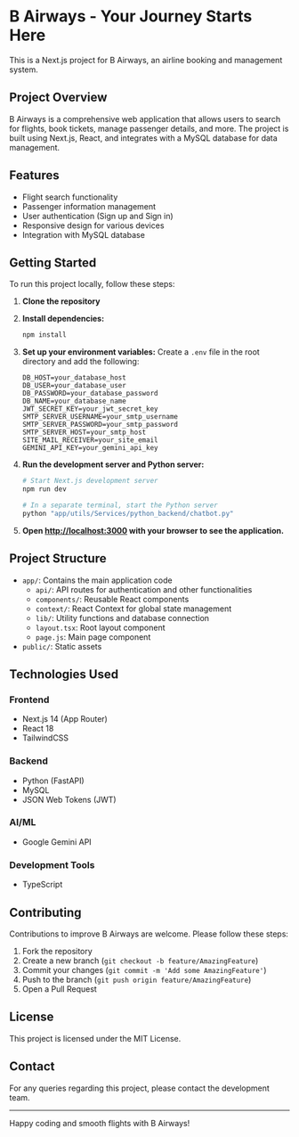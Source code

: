 # B Airways - Your Journey Starts Here

This is a Next.js project for B Airways, an airline booking and management system.

## Project Overview

B Airways is a comprehensive web application that allows users to search for flights, book tickets, manage passenger details, and more. The project is built using Next.js, React, and integrates with a MySQL database for data management.

## Features

- Flight search functionality
- Passenger information management
- User authentication (Sign up and Sign in)
- Responsive design for various devices
- Integration with MySQL database

## Getting Started

To run this project locally, follow these steps:

1. **Clone the repository**

2. **Install dependencies:**
   ```bash
   npm install
   ```

3. **Set up your environment variables:**
   Create a `.env` file in the root directory and add the following:
   ```
   DB_HOST=your_database_host
   DB_USER=your_database_user
   DB_PASSWORD=your_database_password
   DB_NAME=your_database_name
   JWT_SECRET_KEY=your_jwt_secret_key
   SMTP_SERVER_USERNAME=your_smtp_username
   SMTP_SERVER_PASSWORD=your_smtp_password 
   SMTP_SERVER_HOST=your_smtp_host
   SITE_MAIL_RECEIVER=your_site_email
   GEMINI_API_KEY=your_gemini_api_key

   ```

4. **Run the development server and Python server:**
   ```bash
   # Start Next.js development server
   npm run dev

   # In a separate terminal, start the Python server
   python "app/utils/Services/python_backend/chatbot.py"
   ```

5. **Open [http://localhost:3000](http://localhost:3000) with your browser to see the application.**

## Project Structure

- `app/`: Contains the main application code
  - `api/`: API routes for authentication and other functionalities
  - `components/`: Reusable React components
  - `context/`: React Context for global state management
  - `lib/`: Utility functions and database connection
  - `layout.tsx`: Root layout component
  - `page.js`: Main page component
- `public/`: Static assets

## Technologies Used

### Frontend
- Next.js 14 (App Router)
- React 18
- TailwindCSS

### Backend
- Python (FastAPI)
- MySQL
- JSON Web Tokens (JWT)

### AI/ML
- Google Gemini API

### Development Tools
- TypeScript

## Contributing

Contributions to improve B Airways are welcome. Please follow these steps:

1. Fork the repository
2. Create a new branch (`git checkout -b feature/AmazingFeature`)
3. Commit your changes (`git commit -m 'Add some AmazingFeature'`)
4. Push to the branch (`git push origin feature/AmazingFeature`)
5. Open a Pull Request

## License

This project is licensed under the MIT License.

## Contact

For any queries regarding this project, please contact the development team.

---

Happy coding and smooth flights with B Airways!